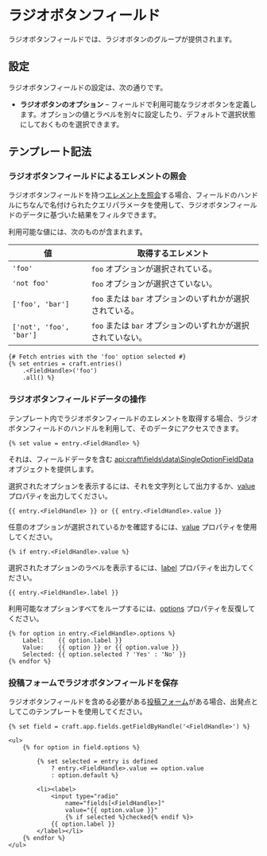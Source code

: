# ラジオボタンフィールド

ラジオボタンフィールドでは、ラジオボタンのグループが提供されます。

## 設定

ラジオボタンフィールドの設定は、次の通りです。

* **ラジオボタンのオプション** – フィールドで利用可能なラジオボタンを定義します。オプションの値とラベルを別々に設定したり、デフォルトで選択状態にしておくものを選択できます。

## テンプレート記法

### ラジオボタンフィールドによるエレメントの照会

ラジオボタンフィールドを持つ[エレメントを照会](dev/element-queries/README.md)する場合、フィールドのハンドルにちなんで名付けられたクエリパラメータを使用して、ラジオボタンフィールドのデータに基づいた結果をフィルタできます。

利用可能な値には、次のものが含まれます。

| 値                       | 取得するエレメント                            |
| ----------------------- | ------------------------------------ |
| `'foo'`                 | `foo` オプションが選択されている。                 |
| `'not foo'`             | `foo` オプションが選択さていない。                 |
| `['foo', 'bar']`        | `foo` または `bar` オプションのいずれかが選択されている。  |
| `['not', 'foo', 'bar']` | `foo` または `bar` オプションのいずれかが選択されていない。 |


```twig
{# Fetch entries with the 'foo' option selected #}
{% set entries = craft.entries()
    .<FieldHandle>('foo')
    .all() %}
```

### ラジオボタンフィールドデータの操作

テンプレート内でラジオボタンフィールドのエレメントを取得する場合、ラジオボタンフィールドのハンドルを利用して、そのデータにアクセスできます。

```twig
{% set value = entry.<FieldHandle> %}
```

それは、フィールドデータを含む <api:craft\fields\data\SingleOptionFieldData> オブジェクトを提供します。

選択されたオプションを表示するには、それを文字列として出力するか、[value](api:craft\fields\data\SingleOptionFieldData::$value) プロパティを出力してください。

```twig
{{ entry.<FieldHandle> }} or {{ entry.<FieldHandle>.value }}
```

任意のオプションが選択されているかを確認するには、[value](api:craft\fields\data\SingleOptionFieldData::$value) プロパティを使用してください。

```twig
{% if entry.<FieldHandle>.value %}
```

選択されたオプションのラベルを表示するには、[label](api:craft\fields\data\SingleOptionFieldData::$label) プロパティを出力してください。

```twig
{{ entry.<FieldHandle>.label }}
```

利用可能なオプションすべてをループするには、[options](api:craft\fields\data\SingleOptionFieldData::getOptions()) プロパティを反復してください。

```twig
{% for option in entry.<FieldHandle>.options %}
    Label:    {{ option.label }}
    Value:    {{ option }} or {{ option.value }}
    Selected: {{ option.selected ? 'Yes' : 'No' }}
{% endfor %}
```

### 投稿フォームでラジオボタンフィールドを保存

ラジオボタンフィールドを含める必要がある[投稿フォーム](dev/examples/entry-form.md)がある場合、出発点としてこのテンプレートを使用してください。

```twig
{% set field = craft.app.fields.getFieldByHandle('<FieldHandle>') %}

<ul>
    {% for option in field.options %}

        {% set selected = entry is defined
            ? entry.<FieldHandle>.value == option.value
            : option.default %}

        <li><label>
            <input type="radio"
                name="fields[<FieldHandle>]"
                value="{{ option.value }}"
                {% if selected %}checked{% endif %}>
            {{ option.label }}
        </label></li>
    {% endfor %}
</ul>
```